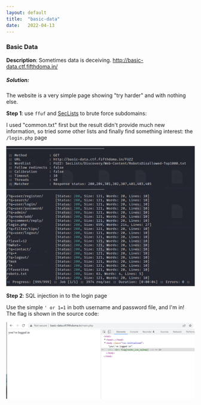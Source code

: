 ```yaml
---
layout: default
title:  "basic-data"
date:   2022-04-13
---
```


### Basic Data

**Description**: Sometimes data is deceiving. http://basic-data.ctf.fifthdoma.in/

##### Solution:

The website is a very simple page showing "try harder" and with nothing else.

**Step 1**: use `ffuf` and [SecLists](https://github.com/danielmiessler/SecLists) to brute force subdomains:

I used "common.txt" first but the result didn't provide much new information, so tried some other lists and finally find something interest: the `/login.php` page

![basic-data-ffuf](../../../assets/basic-data-ffuf.png)

**Step 2**: SQL injection in to the login page

Use the simple `' or 1=1` in both username and password file, and I'm in! The flag is shown in the source code:

![basic-data](../../../assets/basic-data.png)

